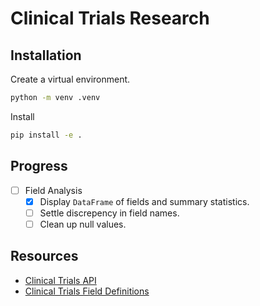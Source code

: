 # Clinical Trials Research

## Installation

Create a virtual environment.

```bash
python -m venv .venv
```

Install

```bash
pip install -e .
```

## Progress

- [ ] Field Analysis
  - [x] Display `DataFrame` of fields and summary statistics.
  - [ ] Settle discrepency in field names.
  - [ ] Clean up null values.

## Resources

- [Clinical Trials API](https://clinicaltrials.gov/data-api/api)
- [Clinical Trials Field Definitions](https://clinicaltrials.gov/data-api/about-api/study-data-structure)
